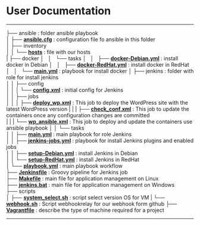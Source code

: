 # User Documentation

----

├── ansible : folder ansible playbook  
│   ├── <b>[ansible.cfg](https://github.com/ausard/vagrant_for_wp/blob/master/ansible/ansible.cfg)</b> : configuration file fo ansible in this folder  
│   ├── inventory  
│   │   └── <b>[hosts](https://github.com/ausard/vagrant_for_wp/blob/master/ansible/inventory/hosts)</b> : file with our hosts  
|   ├── docker
│   │   └── tasks
│   │       ├── <b>[docker-Debian.yml](https://github.com/ausard/vagrant_for_wp/blob/master/ansible/docker/tasks/docker-Debian.yml)</b> : install docker in Debian
│   │       ├── <b>[docker-RedHat.yml](https://github.com/ausard/vagrant_for_wp/blob/master/ansible/docker/tasks/docker-RedHat.yml)</b> : install docker in RedHat
│   │       └── <b>[main.yml](https://github.com/ausard/vagrant_for_wp/blob/master/ansible/docker/tasks/main.yml)</b> :  playbook for install docker
│   ├── jenkins : folder with role for install jenkins  
│   │   ├── config  
│   │   │   └── <b>[config.xml](https://github.com/ausard/vagrant_for_wp/blob/master/ansible/jenkins/config/config.xml)</b> : initial config for Jenkins  
│   │   ├── jobs  
│   │   │   ├── <b>[deploy_wp.xml](https://github.com/ausard/vagrant_for_wp/blob/master/ansible/jenkins/jobs/wp_ansible.xml)</b> : This job to deploy the WordPress site with the latest WordPress version
|   |   |   ├── <b>[check_conf.xml](https://github.com/ausard/vagrant_for_wp/blob/master/ansible/jenkins/jobs/deploy_wp.xml)</b> : This job to update the containers once any configuration changes are committed  
|   |   |   └── <b>[wp_ansible.xml](https://github.com/ausard/vagrant_for_wp/blob/master/ansible/jenkins/jobs/wp_ansible.xml)</b> : This job to deploy and update the containers use ansible playbook
│   │   └── tasks  
│   │       ├── <b>[main.yml](https://github.com/ausard/vagrant_for_wp/blob/master/ansible/jenkins/tasks/main.yml)</b> : main playbook for role Jenkins  
│   │       ├── <b>[jenkins-jobs.yml](https://github.com/ausard/vagrant_for_wp/blob/master/ansible/jenkins/tasks/jenkins-jobs.yml)</b> : playbook for install Jenkins plugins and enabled jobs  
│   │       ├── <b>[setup-Debian.yml](https://github.com/ausard/vagrant_for_wp/blob/master/ansible/jenkins/tasks/setup-Debian.yml)</b> : install Jenkins in Debian  
│   │       └── <b>[setup-RedHat.yml](https://github.com/ausard/vagrant_for_wp/blob/master/ansible/jenkins/tasks/setup-RedHat.yml)</b> : install Jenkins in RedHat  
│   └── <b>[playbook.yml](https://github.com/ausard/vagrant_for_wp/blob/master/ansible/playbook.yml)</b> : main playbook workflow  
├── <b>[Jenkinsfile](https://github.com/ausard/vagrant_for_wp/blob/master/Jenkinsfile)</b> : Groovy pipeline for Jenkins job  
├── <b>[Makefile](https://github.com/ausard/vagrant_for_wp/blob/master/Makefile)</b> : main file for application management on Linux  
├── <b>[jenkins.bat](https://github.com/ausard/vagrant_for_wp/blob/master/jenkins.bat)</b> : main file for application management on Windows  
├── scripts  
│   ├── <b>[system_select.sh](https://github.com/ausard/vagrant_for_wp/blob/master/scripts/system_select.sh)</b> : script select version OS for VM
|   └── <b>[webhook.sh](https://github.com/ausard/vagrant_for_wp/blob/master/scripts/webhook.sh)</b> : Script webhookrelay for our webhook form github
├── <b>[Vagrantfile](https://github.com/ausard/vagrant_for_wp/blob/master/Vagrantfile)</b> : describe the type of machine required for a project  

----   
